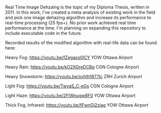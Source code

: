 Real Time Image Dehzaing is the topic of my Diploma Thesis, written in 2011. In this work, I've created a meta analysis of existing work in the field and pick one image dehazing algorithm and increase its performance to real-time processing (25 fps+). No prior work achieved real time performance at the time. I'm planning on expanding this repository to include executable code in the future.

Recorded results of the modified algorithm with real-life data can be found here:

Heavy Fog: https://youtu.be/fZegaos0ICY
YOW Ottawa Airport

Heavy Rain: https://youtu.be/kO2XGreDCBg
CGN Cologne Airport

Heavy Snowstorm: https://youtu.be/svhIh1877Ic
ZRH Zurich Airport

Light Fog: https://youtu.be/TwvaS_C-eGs
CGN Cologne Airport

Light Haze: https://youtu.be/2FIWnugw8F0
YOW Ottawa Airport

Thick Fog, Infrared: https://youtu.be/fFwnGi2zjag
YOW Ottawa Airport
